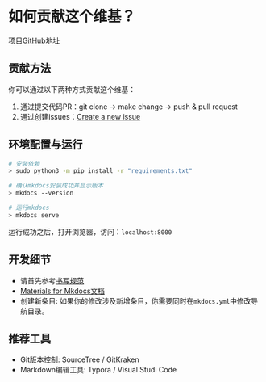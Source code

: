 # 如何贡献这个维基？

[项目GitHub地址](https://github.com/yfrobotics/robowiki)

## 贡献方法

你可以通过以下两种方式贡献这个维基：

1. 通过提交代码PR：git clone -> make change -> push & pull request
2. 通过创建issues：[Create a new issue](https://github.com/yfrobotics/robowiki/issues)


## 环境配置与运行

```bash
# 安装依赖
> sudo python3 -m pip install -r "requirements.txt"

# 确认mkdocs安装成功并显示版本
> mkdocs --version

# 运行mkdocs
> mkdocs serve
```

运行成功之后，打开浏览器，访问：`localhost:8000`


## 开发细节

- 请首先参考[书写规范](https://wiki.yfworld.com/standard/)
- [Materials for Mkdocs文档](https://squidfunk.github.io/mkdocs-material/reference/abbreviations/)
- 创建新条目: 如果你的修改涉及新增条目，你需要同时在`mkdocs.yml`中修改导航目录。


## 推荐工具

- Git版本控制: SourceTree / GitKraken
- Markdown编辑工具: Typora / Visual Studi Code 
